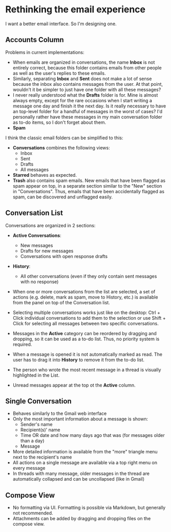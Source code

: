 # Rethinking the email experience

I want a better email interface. So I'm designing one.

## Accounts Column

Problems in current implementations:
* When emails are organized in conversations, the name __Inbox__ is not entirely correct, because this folder contains emails from other people as well as the user's replies to these emails.
* Similarly, separating __Inbox__ and __Sent__ does not make a lot of sense because the inbox also contains messages from the user. At that point, wouldn't it be simpler to just have one folder with all these messages?
* I never really understood what the __Drafts__ folder is for. Mine is almost always empty, except for the rare occasions when I start writing a message one day and finish it the next day. Is it really necessary to have an top-level folder for a handful of messages in the worst of cases? I'd personally rather have these messages in my main conversation folder as to-do items, so I don't forget about them.
* __Spam__

I think the classic email folders can be simplified to this:
* __Conversations__ combines the following views:
	* Inbox
	* Sent
	* Drafts
	* All messages
* __Starred__ behaves as expected.
* __Trash__ also contains spam emails. New emails that have been flagged as spam appear on top, in a separate section similar to the "New" section in "Conversations". Thus, emails that have been accidentally flagged as spam, can be discovered and unflagged easily.

## Conversation List

Conversations are organized in 2 sections:
* __Active Conversations__:
	* New messages
	* Drafts for new messages
	* Conversations with open response drafts
* __History__:
	* All other conversations (even if they only contain sent messages with no response)

* When one or more conversations from the list are selected, a set of actions (e.g. delete, mark as spam, move to History, etc.) is available from the panel on top of the Conversation list.
* Selecting multiple conversations works just like on the desktop: Ctrl + Click individual conversations to add them to the selection or use Shift + Click for selecting all messages between two specific conversations. 
* Messages in the __Active__ category can be reordered by dragging and dropping, so it can be used as a to-do list. Thus, no priority system is required.
* When a message is opened it is not automatically marked as read. The user has to drag it into __History__ to remove it from the to-do list.
* The person who wrote the most recent message in a thread is visually highlighted in the List.
* Unread messages appear at the top ot the __Active__ column.


## Single Conversation

* Behaves similarly to the Gmail web interface
* Only the most important information about a message is shown:
	* Sender's name
	* Recipient(s)' name
	* Time OR date and how many days ago that was (for messages older than a day)
	* Message
* More detailed information is available from the "more" triangle menu next to the recipient's name
* All actions on a single message are available via a top right menu on every message
* In threads with many message, older messages in the thread are automatically collapsed and can be uncollapsed (like in Gmail)

## Compose View

* No formatting via UI. Formatting is possible via Markdown, but generally not recommended.
* Attachments can be added by dragging and dropping files on the compose view.
